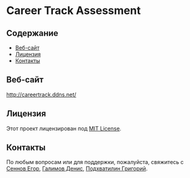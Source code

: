# Career Track Assessment

## Содержание

- [Веб-сайт](#веб-сайт)
- [Лицензия](#лицензия)
- [Контакты](#контакты)

## Веб-сайт

http://careertrack.ddns.net/

## Лицензия

Этот проект лицензирован под [MIT License](LICENSE).

## Контакты

По любым вопросам или для поддержки, пожалуйста, свяжитесь с [Сеннов Егор](https://t.me/sennov), [Галимов Денис](https://t.me/Kera032), [Подхватилин Григорий](https://t.me/grvat).


